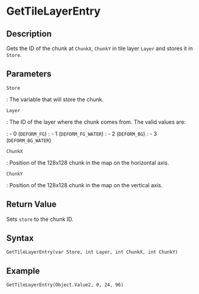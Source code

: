 # GetTileLayerEntry

## Description
Gets the ID of the chunk at `ChunkX`, `ChunkY` in tile layer `Layer` and stores it in `Store`.

## Parameters
`Store`

:   The variable that will store the chunk.

`Layer`

:   The ID of the layer where the chunk comes from. The valid values are:

:   - 0 (`DEFORM_FG`)
:   - 1 (`DEFORM_FG_WATER`)
:   - 2 (`DEFORM_BG`)
:   - 3 (`DEFORM_BG_WATER`)

`ChunkX`

:   Position of the 128x128 chunk in the map on the horizontal axis.

`ChunkY`

:   Position of the 128x128 chunk in the map on the vertical axis.

## Return Value
Sets `store` to the chunk ID.

## Syntax
```
GetTileLayerEntry(var Store, int Layer, int ChunkX, int ChunkY)
```

## Example
```
GetTileLayerEntry(Object.Value2, 0, 24, 96)
```
